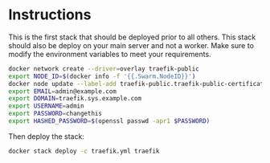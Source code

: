 # Instructions

This is the first stack that should be deployed prior to all others. This stack should also be deploy on your main server and not a worker. Make sure to modify the environment variables to meet your requirements.

```bash
docker network create --driver=overlay traefik-public
export NODE_ID=$(docker info -f '{{.Swarm.NodeID}}')
docker node update --label-add traefik-public.traefik-public-certificates=true $NODE_ID
export EMAIL=admin@example.com
export DOMAIN=traefik.sys.example.com
export USERNAME=admin
export PASSWORD=changethis
export HASHED_PASSWORD=$(openssl passwd -apr1 $PASSWORD)
```

Then deploy the stack:

```bash
docker stack deploy -c traefik.yml traefik
```
